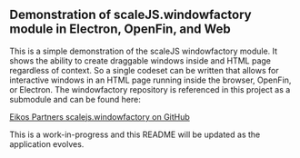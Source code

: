 ## Demonstration of scaleJS.windowfactory module in Electron, OpenFin, and Web

This is a simple demonstration of the scaleJS windowfactory module.  It shows the ability to create draggable windows inside and HTML page regardless of context.  So a single codeset can be written that allows for interactive windows in an HTML page running inside the browser, OpenFin, or Electron.  The windowfactory repository is referenced in this project as a submodule and can be found here:

<a target="_blank" href="https://github.com/EikosPartners/scalejs.windowfactory">Eikos Partners scalejs.windowfactory on GitHub</a>

This is a work-in-progress and this README will be updated as the application evolves.